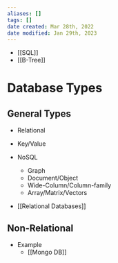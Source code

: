 ```yaml
---
aliases: []
tags: []
date created: Mar 28th, 2022
date modified: Jan 29th, 2023
---
```

- [[SQL]]
- [[B-Tree]]

# Database Types

## General Types
- Relational
- Key/Value 
- NoSQL
	- Graph
	- Document/Object
	- Wide-Column/Column-family 
	- Array/Matrix/Vectors

- [[Relational Databases]]

## Non-Relational
- Example
	- [[Mongo DB]]